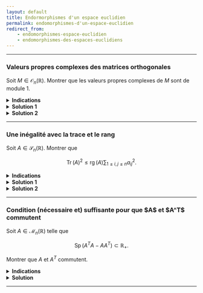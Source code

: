 ```yaml
---
layout: default
title: Endormorphismes d'un espace euclidien
permalink: endomorphismes-d'un-espace-euclidien
redirect_from:
    - endomorphismes-espace-euclidien
    - endomorphismes-des-espaces-euclidiens
---
```


---

<h3 id="valeurs-propres-complexes-matrices-orthogonales">Valeurs propres complexes des matrices orthogonales</h3>

Soit $M\in\mathcal{O}_n(\mathbb{R})$. Montrer que les valeurs propres complexes de $M$ sont de module 1.

<details>
  <summary><b>Indications</b></summary>
  <details>
    <summary><u>Indication solution 1</u></summary>
        Considérer $M+M^{-1}$.
    </details>
    <details>
    <summary><u>Indication solution 2</u></summary>
        Considérer $X^T\overline{X}$ où $X$ est un vecteur propre complexe associé à une valeur propre complexe de $M$ et $\overline{X}$ désigne le vecteur dont les coefficients sont les conjugués complexes des coefficients de $X$.
    </details>
</details>

<details>
  <summary><b>Solution 1</b></summary>
    On remarque que $M+M^{-1}$ est symétrique car $(M+M^{-1})^T=M^T+(M^T)^{-1}=M^{-1}+M$.<br>
    Soit $\lambda\in\mathbb{C}$ une valeur propre de $M$ et $X$ un vecteur propre (complexe) associé. On a

    $$(M+M^{-1})X=\lambda X+M^{-1}X=\lambda X+\frac{1}{\lambda}X=\left(\lambda+\frac{1}{\lambda}\right)X.$$

    Donc $\displaystyle\lambda+\frac{1}{\lambda}$ est une valeur propre de $M+M^{-1}\in\mathcal{S}_n(\mathbb{R})$ et est donc réelle d'après le théorème spectral.<br>
    Une étude simple des nombres complexes montre que $\lambda+\lambda^{-1}$ est réel si et seulement si $\vert\lambda\vert=1$ ou $\lambda\in\mathbb{R}$.<br><br>

    Il reste a montrer que si $\lambda$ est une valeur propre réelle de $M$, alors $\lambda=\pm 1$.<br>
    Si $\lambda\in\mathbb{R}$ est une valeur propre réelle de $M$, alors il existe $X$ un vecteur propre réel associé. On a

    $$\Vert MX\Vert^2=\Vert\lambda X\Vert^2=\lambda^2\Vert X\Vert^2.$$

    Or, $M$ est orthogonale donc préserve les normes, i.e.

    $$\Vert MX\Vert^2=\Vert X\Vert^2.$$

    Donc $\Vert X\Vert^2=\lambda^2\Vert X\Vert^2$, i.e. $\lambda^2=1$, ce qui donne $\lambda=\pm 1$.
</details>

<details>
  <summary><b>Solution 2</b></summary>
    Soit $\lambda\in\mathbb{C}$ une valeur propre de $M$ et $X$ un vecteur propre (complexe) associé. Montrons que $\lambda\overline{\lambda}=\vert\lambda\vert^2=1$.<br>
    En utilisant le fait que $MX=\lambda X$, $M^TM=I_n$ et que $\overline{MX}=M\overline{X}$, on a :
    $$X^T\overline{X}=X^T(M^TM)\overline{X}=(MX)^T\overline{MX}=(\lambda X)^T(\overline{\lambda X})=\vert\lambda\vert^2X^T\overline{X}.$$

    En écrivant $X=\begin{pmatrix}x_1\\\vdots\\x_n\end{pmatrix}$, on a $\displaystyle X^T\overline{X}=\sum_{i=1}^n\vert x_i\vert^2$ qui est non nul car $X$ est un vecteur propre donc non nul.<br><br>
    Ainsi, $X^T\overline{X}=\vert\lambda\vert^2X^T\overline{X}$ et $X^T\overline{X}\neq 0$ entraînent que $\vert\lambda\vert^2=1$, i.e. $\lambda$ est de module 1.
</details>

---

<h3 id="inégalité-trace-rang">Une inégalité avec la trace et le rang</h3>

Soit $A\in\mathcal{S}_n(\mathbb{R})$. Montrer que

$$\operatorname{Tr}(A)^2\leq \operatorname{rg}(A)\sum_{1\leq i,j\leq n}a_{ij}^2.$$

<details>
  <summary><b>Indications</b></summary>
    Remarquer que $(A\mid B)=\operatorname{Tr}(A^TB)$ est le produit scalaire canonique de $\mathcal{M}_n(\mathbb{R})$.
</details>

<details>
  <summary><b>Solution 1</b></summary>
    [Sans utiliser les valeurs propres]<br><br>

    On remarque que $\displaystyle\sum_{1\leq i,j\leq n}a_{ij}^2=\operatorname{Tr}(A^TA)=\operatorname{Tr}(A^2)$ car $A^T=A$.<br>
    Puisque $A$ est symétrique, d'après le théorème spectral, il existe une matrice orthogonale $P$ telle que $A=PDP^T$ où $D$ est une matrice diagonale.<br>
    La trace et le rang étant des invariants de similitude, l'inégalité à démontrer devient
    $$\operatorname{Tr}(D)^2\leq \operatorname{rg}(D)\operatorname{Tr}(D^2).$$

    Posons $k=\operatorname{rg}(A)=\operatorname{rg}(D)$. Sans perte de généralité, on peut supposer que $D=\operatorname{diag}(d_1,\ldots,d_k,0,\ldots,0)$ où $d_1,\ldots,d_k$ sont non nuls.<br>
    D'après l'inégalité de Cauchy-Schwarz, on a

    $$\operatorname{Tr}(D)^2=\left(\sum_{i=1}^kd_i\right)^2\leq \sum_{i=1}^k1 \sum_{i=1}^kd_i^2=k\sum_{i=1}^kd_i^2=\operatorname{rg}(D)\operatorname{Tr}(D^2)$$

    ce qui est bien l'inégalité à démontrer.
</details>

<details>
  <summary><b>Solution 2</b></summary>
    [En utilisant les valeurs propres]<br><br>

    On remarque que $\displaystyle\sum_{1\leq i,j\leq n}a_{ij}^2=\operatorname{Tr}(A^TA)=\operatorname{Tr}(A^2)$ car $A^T=A$.<br>
    L'inégalité à démontrer devient alors
    $$\operatorname{Tr}(A)^2\leq\operatorname{rg}(A)\operatorname{Tr}(A^2).$$

    Posons $k=\operatorname{rg}(A)$ et $\lambda_1,\ldots,\lambda_k$ les valeurs propres non nulles de $A$.<br>
    Puisque $\displaystyle\operatorname{Tr}(A)=\sum_{i=1}^k\lambda_i$ et $\displaystyle\operatorname{Tr}(A^2)=\sum_{i=1}^k\lambda_i^2$, et d'après l'inégalité de Cauchy-Schwarz, on a

    $$\operatorname{Tr}(A)^2=\left(\sum_{i=1}^k\lambda_i\right)^2\leq \sum_{i=1}^k1 \sum_{i=1}^k\lambda_i^2=k\sum_{i=1}^k\lambda_i^2=\operatorname{rg}(A)\operatorname{Tr}(A^2)$$

    ce qui est bien l'inégalité à démontrer.
</details>

---

<h3 id="cns-commutation-transposée">Condition (nécessaire et) suffisante pour que $A$ et $A^T$ commutent</h3>

Soit $A\in\mathcal{M}_n(\mathbb{R})$ telle que

$$\operatorname{Sp}(A^TA - AA^T)\subset\mathbb{R}_+.$$

Montrer que $A$ et $A^T$ commutent.

<details>
  <summary><b>Indications</b></summary>
    Considérer $S=A^TA - AA^T$ et $\operatorname{Tr}(S)$.
</details>

<details>
  <summary><b>Solution</b></summary>
    Posons $S=A^TA - AA^T$.<br>
    En remarquant que $S$ est symétrique réelle et est donc diagonalisable, il suffit de montrer que toutes les valeurs propres de $S$ sont nulles.<br>
    On a $\operatorname{Tr}(S) = \operatorname{Tr}(A^TA - AA^T) = \operatorname{Tr}(A^TA) - \operatorname{Tr}(AA^T) = 0$, donc la somme des valeurs propres de $S$ est nulle.<br>
    Or, les valeurs propres de $S$ sont positives par hypothèse, et ici de somme nulle, donc elles sont toutes nulles.<br>
    Puisque $S$ est diagonalisable de seule valeur propre 0, on a alors $S=0$, i.e. $A^TA = AA^T$.<br>
    Ainsi, $A$ et $A^T$ commutent.
</details>

---
